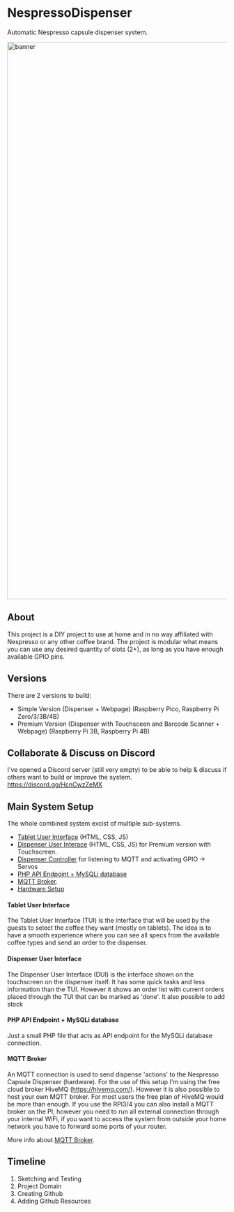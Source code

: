 # NespressoDispenser
Automatic Nespresso capsule dispenser system.


<img width="1276" alt="banner" src="https://user-images.githubusercontent.com/42770753/189705117-6da419d6-c8a5-4bb0-92cf-21fe5518e532.png">



## About
This project is a DIY project to use at home and in no way affiliated with Nespresso or any other coffee brand. The project is modular what means you can use any desired quantity of slots (2+), as long as you have enough available GPIO pins.

## Versions
There are 2 versions to build:
- Simple Version (Dispenser + Webpage) (Raspberry Pico, Raspberry Pi Zero/3/3B/4B)
- Premium Version (Dispenser with Touchsceen and Barcode Scanner + Webpage) (Raspberry Pi 3B, Raspberry Pi 4B)

## Collaborate & Discuss on Discord
I've opened a Discord server (still very empty) to be able to help & discuss if others want to build or improve the system.
https://discord.gg/HcnCwzZeMX


## Main System Setup
The whole combined system excist of multiple sub-systems.
* [Tablet User Interface](/docs/tablet_ui.md) (HTML, CSS, JS)
* [Dispenser User Interace](/docs/dispenser_ui.md) (HTML, CSS, JS) for Premium version with Touchscreen.
* [Dispenser Controller](/docs/dispenser_controller.md) for listening to MQTT and activating GPIO -> Servos
* [PHP API Endpoint + MySQLi database](/docs/php_api.md)
* [MQTT Broker](/docs/mqtt_broker.md).
* [Hardware Setup](/docs/hardware.md)



#### Tablet User Interface
The Tablet User Interface (TUI) is the interface that will be used by the guests to select the coffee they want (mostly on tablets). The idea is to have a smooth experience where you can see all specs from the available coffee types and send an order to the dispenser.


#### Dispenser User Interface
The Dispenser User Interface (DUI) is the interface shown on the touchscreen on the dispenser itself. It has some quick tasks and less information than the TUI. However it shows an order list with current orders placed through the TUI that can be marked as 'done'. It also possible to add stock


#### PHP API Endpoint + MySQLi database
Just a small PHP file that acts as API endpoint for the MySQLi database connection.


#### MQTT Broker
An MQTT connection is used to send dispense 'actions' to the Nespresso Capsule Dispenser (hardware). For the use of this setup I'm using the free cloud broker HiveMQ (https://hivemq.com/). However it is also possible to host your own MQTT broker. For most users the free plan of HiveMQ would be more than enough. If you use the RPI3/4 you can also install a MQTT broker on the PI, however you need to run all external connection through your internal WiFi, if you want to access the system from outside your home network you have to forward some ports of your router.

More info about [MQTT Broker](/docs//mqtt_broker.md).



## Timeline
1. Sketching and Testing
2. Project Domain
3. Creating Github
4. Adding Github Resources
